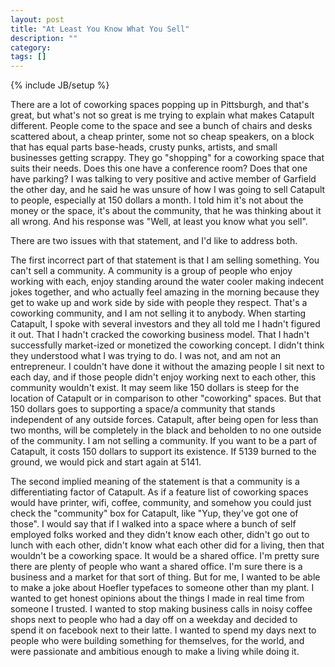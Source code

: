 ```yaml
---
layout: post
title: "At Least You Know What You Sell"
description: ""
category: 
tags: []
---
```

{% include JB/setup %}

There are a lot of coworking spaces popping up in Pittsburgh, and that's great, but what's not so great is me trying to explain what makes Catapult different. People come to the space and see a bunch of chairs and desks scattered about, a cheap printer, some not so cheap speakers, on a block that has equal parts base-heads, crusty punks, artists, and small businesses getting scrappy. They go "shopping" for a coworking space that suits their needs. Does this one have a conference room? Does that one have parking? I was talking to very positive and active member of Garfield the other day, and he said he was unsure of how I was going to sell Catapult to people, especially at 150 dollars a month. I told him it's not about the money or the space, it's about the community, that he was thinking about it all wrong. And his response was "Well, at least you know what you sell".

There are two issues with that statement, and I'd like to address both. 

The first incorrect part of that statement is that I am selling something. You can't sell a community. A community is a group of people who enjoy working with each, enjoy standing around the water cooler making indecent jokes together, and who actually feel amazing in the morning because they get to wake up and work side by side with people they respect. That's a coworking community, and I am not selling it to anybody. When starting Catapult, I spoke with several investors and they all told me I hadn't figured it out. That I hadn't cracked the coworking business model. That I hadn't successfully market-ized or monetized the coworking concept. I didn't think they understood what I was trying to do. I was not, and am not an entrepreneur. I couldn't have done it without the amazing people I sit next to each day, and if those people didn't enjoy working next to each other, this community wouldn't exist. It may seem like 150 dollars is steep for the location of Catapult or in comparison to other "coworking" spaces. But that 150 dollars goes to supporting a space/a community that stands independent of any outside forces. Catapult, after being open for less than two months, will be completely in the black and beholden to no one outside of the community. I am not selling a community. If you want to be a part of Catapult, it costs 150 dollars to support its existence. If 5139 burned to the ground, we would pick and start again at 5141.

The second implied meaning of the statement is that a community is a differentiating factor of Catapult. As if a feature list of coworking spaces would have printer, wifi, coffee, community, and somehow you could just check the "community" box for Catapult, like "Yup, they've got one of those". I would say that if I walked into a space where a bunch of self employed folks worked and they didn't know each other, didn't go out to lunch with each other, didn't know what each other did for a living, then that wouldn't be a coworking space. It would be a shared office. I'm pretty sure there are plenty of people who want a shared office. I'm sure there is a business and a market for that sort of thing. But for me, I wanted to be able to make a joke about Hoefler typefaces to someone other than my plant. I wanted to get honest opinions about the things I made in real time from someone I trusted. I wanted to stop making business calls in noisy coffee shops next to people who had a day off on a weekday and decided to spend it on facebook next to their latte. I wanted to spend my days next to people who were building something for themselves, for the world, and were passionate and ambitious enough to make a living while doing it.
